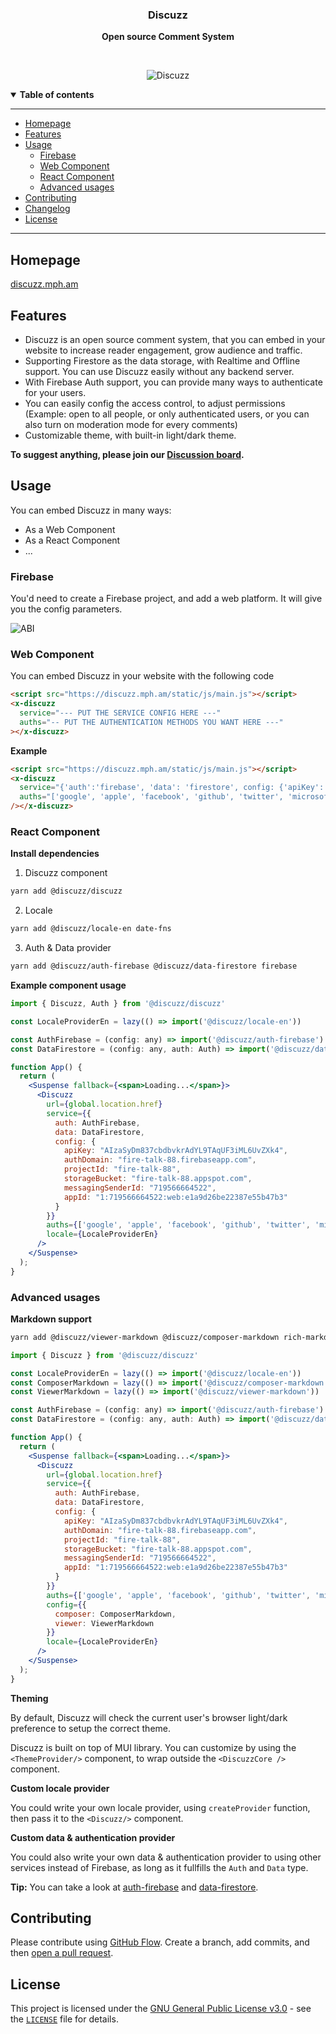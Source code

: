 <div align="center">
  <p>
    <h3>
      <b>
        Discuzz
      </b>
    </h3>
  </p>
  <p>
    <b>
      Open source Comment System
    </b>
  </p>
  <p>

  </p>
  <br />
  <p>

![Discuzz](./docs/img.jpg)

  </p>
</div>

<details open>
  <summary><b>Table of contents</b></summary>

---

- [Homepage](#homepage)
- [Features](#features)
- [Usage](#usage)
	- [Firebase](#firebase)
	- [Web Component](#web-component)
	- [React Component](#react-component)
	- [Advanced usages](#advanced-usages)
- [Contributing](#contributing)
- [Changelog](#changelog)
- [License](#license)

---

</details>

## **Homepage**

[discuzz.mph.am](https://discuzz.mph.am/)

## **Features**

- Discuzz is an open source comment system, that you can embed in your website to increase reader engagement, grow audience and traffic. 
- Supporting Firestore as the data storage, with Realtime and Offline support. You can use Discuzz easily without any backend server.
- With Firebase Auth support, you can provide many ways to authenticate for your users.
- You can easily config the access control, to adjust permissions (Example: open to all people, or only authenticated users, or you can also turn on moderation mode for every comments) 
- Customizable theme, with built-in light/dark theme.

**To suggest anything, please join our [Discussion board](https://github.com/discuzz-app/discuzz/discussions).**


## **Usage**

You can embed Discuzz in many ways:
- As a Web Component
- As a React Component
- ...

### **Firebase**

You'd need to create a Firebase project, and add a web platform. It will give you the config parameters.

![ABI](./docs/firebase-web-code.png)

### **Web Component**
You can embed Discuzz in your website with the following code

```html
<script src="https://discuzz.mph.am/static/js/main.js"></script>
<x-discuzz 
  service="--- PUT THE SERVICE CONFIG HERE ---" 
  auths="-- PUT THE AUTHENTICATION METHODS YOU WANT HERE ---"
></x-discuzz>
```

**Example**
```html
<script src="https://discuzz.mph.am/static/js/main.js"></script>
<x-discuzz 
  service="{'auth':'firebase', 'data': 'firestore', config: {'apiKey':'AIzaSyDm837cbdbvkrAdYL9TAqUF3iML6UvZXk4','authDomain':'fire-talk-88.firebaseapp.com','projectId':'fire-talk-88','storageBucket':'fire-talk-88.appspot.com','messagingSenderId':'719566664522','appId':'1:719566664522:web:e1a9d26be22387e55b47b3'}}" 
  auths="['google', 'apple', 'facebook', 'github', 'twitter', 'microsoft', 'yahoo']"
/></x-discuzz>
```

### **React Component**

**Install dependencies**
1) Discuzz component
```bash
yarn add @discuzz/discuzz
```
2) Locale
```bash
yarn add @discuzz/locale-en date-fns
```
3) Auth & Data provider
```bash
yarn add @discuzz/auth-firebase @discuzz/data-firestore firebase
```

**Example component usage**
```jsx
import { Discuzz, Auth } from '@discuzz/discuzz'

const LocaleProviderEn = lazy(() => import('@discuzz/locale-en'))

const AuthFirebase = (config: any) => import('@discuzz/auth-firebase').then((module: any) => module.default(config))
const DataFirestore = (config: any, auth: Auth) => import('@discuzz/data-firestore').then((module: any) => module.default(config, auth))

function App() {
  return (
    <Suspense fallback={<span>Loading...</span>}>
      <Discuzz
        url={global.location.href}
        service={{
          auth: AuthFirebase,
          data: DataFirestore,
          config: {
            apiKey: "AIzaSyDm837cbdbvkrAdYL9TAqUF3iML6UvZXk4",
            authDomain: "fire-talk-88.firebaseapp.com",
            projectId: "fire-talk-88",
            storageBucket: "fire-talk-88.appspot.com",
            messagingSenderId: "719566664522",
            appId: "1:719566664522:web:e1a9d26be22387e55b47b3"
          }
        }}
        auths={['google', 'apple', 'facebook', 'github', 'twitter', 'microsoft', 'yahoo']}
        locale={LocaleProviderEn}
      />
    </Suspense>
  );
}
```


### **Advanced usages**

**Markdown support**

```bash
yarn add @discuzz/viewer-markdown @discuzz/composer-markdown rich-markdown-editor styled-components
```
```jsx
import { Discuzz } from '@discuzz/discuzz'

const LocaleProviderEn = lazy(() => import('@discuzz/locale-en'))
const ComposerMarkdown = lazy(() => import('@discuzz/composer-markdown'))
const ViewerMarkdown = lazy(() => import('@discuzz/viewer-markdown'))

const AuthFirebase = (config: any) => import('@discuzz/auth-firebase').then((module: any) => module.default(config))
const DataFirestore = (config: any, auth: Auth) => import('@discuzz/data-firestore').then((module: any) => module.default(config, auth))

function App() {
  return (
    <Suspense fallback={<span>Loading...</span>}>
      <Discuzz
        url={global.location.href}
        service={{
          auth: AuthFirebase,
          data: DataFirestore,
          config: {
            apiKey: "AIzaSyDm837cbdbvkrAdYL9TAqUF3iML6UvZXk4",
            authDomain: "fire-talk-88.firebaseapp.com",
            projectId: "fire-talk-88",
            storageBucket: "fire-talk-88.appspot.com",
            messagingSenderId: "719566664522",
            appId: "1:719566664522:web:e1a9d26be22387e55b47b3"
          }
        }}
        auths={['google', 'apple', 'facebook', 'github', 'twitter', 'microsoft', 'yahoo']}
        config={{
          composer: ComposerMarkdown,
          viewer: ViewerMarkdown
        }}
        locale={LocaleProviderEn}
      />
    </Suspense>
  );
}
```

**Theming**

By default, Discuzz will check the current user's browser light/dark preference to setup the correct theme.

Discuzz is built on top of MUI library. You can customize by using the `<ThemeProvider/>` component, to wrap outside the `<DiscuzzCore />` component.


**Custom locale provider**

You could write your own locale provider, using `createProvider` function, then pass it to the `<Discuzz/>` component.

**Custom data & authentication provider**

You could also write your own data & authentication provider to using other services instead of Firebase, as long as it fullfills the `Auth` and `Data` type.

**Tip:** You can take a look at [auth-firebase](./packages/auth-firebase) and [data-firestore](./packages/data-firestore).


## **Contributing**

Please contribute using [GitHub Flow](https://guides.github.com/introduction/flow). Create a branch, add commits, and then [open a pull request](https://github.com/@discuzz/discuzz/compare).

## **License**

This project is licensed under the [GNU General Public License v3.0](https://opensource.org/licenses/gpl-3.0.html) - see the [`LICENSE`](LICENSE) file for details.
